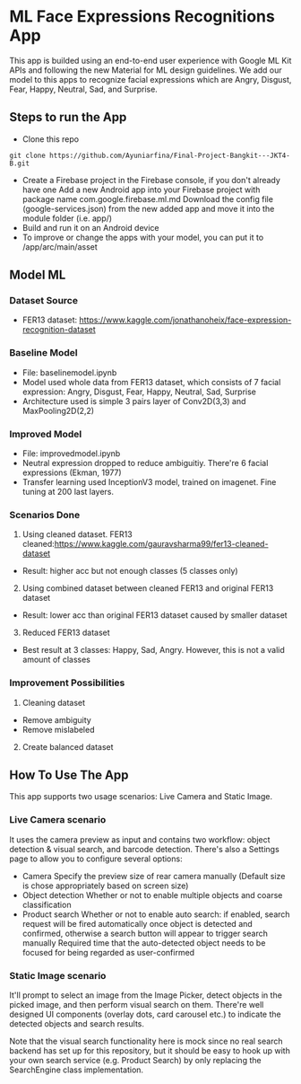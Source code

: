 # ML Face Expressions Recognitions App

This app is builded using an end-to-end user experience with  Google ML Kit APIs and following the new Material for ML design guidelines. We add our model to this apps to recognize facial expressions which are Angry, Disgust, Fear, Happy, Neutral, Sad, and Surprise.

## Steps to run the App
* Clone this repo
```shell
git clone https://github.com/Ayuniarfina/Final-Project-Bangkit---JKT4-B.git
```
* Create a Firebase project in the Firebase console, if you don't already have one
Add a new Android app into your Firebase project with package name com.google.firebase.ml.md
Download the config file (google-services.json) from the new added app and move it into the module folder (i.e. app/)
* Build and run it on an Android device
* To improve or change the apps with your model, you can put it to /app/arc/main/asset

## Model ML
### Dataset Source

* FER13 dataset: https://www.kaggle.com/jonathanoheix/face-expression-recognition-dataset

### Baseline Model
* File: baselinemodel.ipynb
* Model used whole data from FER13 dataset, which consists of 7 facial expression: Angry, Disgust, Fear, Happy, Neutral, Sad, Surprise
* Architecture used is simple 3 pairs layer of Conv2D(3,3) and MaxPooling2D(2,2)

### Improved Model
* File: improvedmodel.ipynb
* Neutral expression dropped to reduce ambiguitiy. There're 6 facial expressions (Ekman, 1977)
* Transfer learning used InceptionV3 model, trained on imagenet. Fine tuning at 200 last layers.

### Scenarios Done
1. Using cleaned dataset. FER13 cleaned:https://www.kaggle.com/gauravsharma99/fer13-cleaned-dataset
  - Result: higher acc but not enough classes (5 classes only)
2. Using combined dataset between cleaned FER13 and original FER13 dataset
  - Result: lower acc than original FER13 dataset caused by smaller dataset
3. Reduced FER13 dataset
  - Best result at 3 classes: Happy, Sad, Angry. However, this is not a valid amount of classes

### Improvement Possibilities
1. Cleaning dataset 
  - Remove ambiguity
  - Remove mislabeled
2. Create balanced dataset

## How To Use The App
This app supports two usage scenarios: Live Camera and Static Image.

### Live Camera scenario
It uses the camera preview as input and contains two workflow: object detection & visual search, and barcode detection. There's also a Settings page to allow you to configure several options:

* Camera
Specify the preview size of rear camera manually (Default size is chose appropriately based on screen size)
* Object detection
Whether or not to enable multiple objects and coarse classification
* Product search
Whether or not to enable auto search: if enabled, search request will be fired automatically once object is detected and confirmed, otherwise a search button will appear to trigger search manually
Required time that the auto-detected object needs to be focused for being regarded as user-confirmed

### Static Image scenario
It'll prompt to select an image from the Image Picker, detect objects in the picked image, and then perform visual search on them. There're well designed UI components (overlay dots, card carousel etc.) to indicate the detected objects and search results.

Note that the visual search functionality here is mock since no real search backend has set up for this repository, but it should be easy to hook up with your own search service (e.g. Product Search) by only replacing the SearchEngine class implementation.
